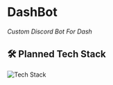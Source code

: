 # DashBot
*Custom Discord Bot For Dash*

## 🛠 Planned Tech Stack
![Tech Stack](https://skills-icons.vercel.app/api/icons?i=nextjs,tailwind,mysql,typescript,vite)
